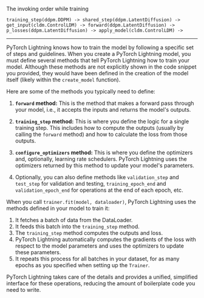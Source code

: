 The invoking order while training

```
training_step(ddpm.DDPM) -> shared_step(ddpm.LatentDiffusion) -> get_input(cldm.ControlLDM) -> forward(ddpm.LatentDiffusion) -> p_losses(ddpm.LatentDiffusion) -> apply_model(cldm.ControlLDM) -> 
```

---

PyTorch Lightning knows how to train the model by following a specific set of steps and guidelines. When you create a PyTorch Lightning model, you must define several methods that tell PyTorch Lightning how to train your model. Although these methods are not explicitly shown in the code snippet you provided, they would have been defined in the creation of the model itself (likely within the `create_model` function).

Here are some of the methods you typically need to define:

1. **`forward` method:** This is the method that makes a forward pass through your model, i.e., it accepts the inputs and returns the model's outputs.

2. **`training_step` method:** This is where you define the logic for a single training step. This includes how to compute the outputs (usually by calling the `forward` method) and how to calculate the loss from those outputs.

3. **`configure_optimizers` method:** This is where you define the optimizers and, optionally, learning rate schedulers. PyTorch Lightning uses the optimizers returned by this method to update your model's parameters.

4. Optionally, you can also define methods like `validation_step` and `test_step` for validation and testing, `training_epoch_end` and `validation_epoch_end` for operations at the end of each epoch, etc.

When you call `trainer.fit(model, dataloader)`, PyTorch Lightning uses the methods defined in your model to train it:

1. It fetches a batch of data from the DataLoader.
2. It feeds this batch into the `training_step` method.
3. The `training_step` method computes the outputs and loss.
4. PyTorch Lightning automatically computes the gradients of the loss with respect to the model parameters and uses the optimizers to update these parameters.
5. It repeats this process for all batches in your dataset, for as many epochs as you specified when setting up the `Trainer`.

PyTorch Lightning takes care of the details and provides a unified, simplified interface for these operations, reducing the amount of boilerplate code you need to write.
